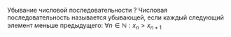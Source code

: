 Убывание числовой последовательности
?
Числовая последовательность называется убывающей, если каждый следующий элемент меньше предыдущего: $\forall n \in \mathbb{N} : x_n \gt x_{n+1}$